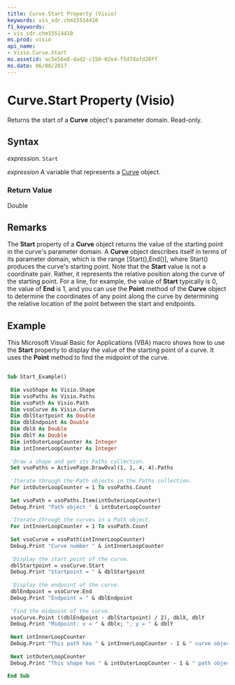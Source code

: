 ```yaml
---
title: Curve.Start Property (Visio)
keywords: vis_sdr.chm15514410
f1_keywords:
- vis_sdr.chm15514410
ms.prod: visio
api_name:
- Visio.Curve.Start
ms.assetid: ac5e56e8-dad2-c150-02e4-f5d7dafd20ff
ms.date: 06/08/2017
---
```



# Curve.Start Property (Visio)

Returns the start of a  **Curve** object's parameter domain. Read-only.


## Syntax

 _expression_. `Start`

 _expression_ A variable that represents a [Curve](./Visio.Curve.md) object.


### Return Value

Double


## Remarks

The  **Start** property of a **Curve** object returns the value of the starting point in the curve's parameter domain. A **Curve** object describes itself in terms of its parameter domain, which is the range [Start(),End()], where Start() produces the curve's starting point. Note that the **Start** value is not a coordinate pair. Rather, it represents the relative position along the curve of the starting point. For a line, for example, the value of **Start** typically is 0, the value of **End** is 1, and you can use the **Point** method of the **Curve** object to determine the coordinates of any point along the curve by determining the relative location of the point between the start and endpoints.


## Example

This Microsoft Visual Basic for Applications (VBA) macro shows how to use the  **Start** property to display the value of the starting point of a curve. It uses the **Point** method to find the midpoint of the curve.


```vb
 
Sub Start_Example() 
 
 Dim vsoShape As Visio.Shape 
 Dim vsoPaths As Visio.Paths 
 Dim vsoPath As Visio.Path 
 Dim vsoCurve As Visio.Curve 
 Dim dblStartpoint As Double 
 Dim dblEndpoint As Double 
 Dim dblX As Double 
 Dim dblY As Double 
 Dim intOuterLoopCounter As Integer 
 Dim intInnerLoopCounter As Integer 
 
 'Draw a shape and get its Paths collection. 
 Set vsoPaths = ActivePage.DrawOval(1, 1, 4, 4).Paths 
 
 'Iterate through the Path objects in the Paths collection. 
 For intOuterLoopCounter = 1 To vsoPaths.Count 
 
 Set vsoPath = vsoPaths.Item(intOuterLoopCounter) 
 Debug.Print "Path object " & intOuterLoopCounter 
 
 'Iterate through the curves in a Path object. 
 For intInnerLoopCounter = 1 To vsoPath.Count 
 
 Set vsoCurve = vsoPath(intInnerLoopCounter) 
 Debug.Print "Curve number " & intInnerLoopCounter 
 
 'Display the start point of the curve. 
 dblStartpoint = vsoCurve.Start 
 Debug.Print "Startpoint = " & dblStartpoint 
 
 'Display the endpoint of the curve. 
 dblEndpoint = vsoCurve.End 
 Debug.Print "Endpoint = " & dblEndpoint 
 
 'Find the midpoint of the curve. 
 vsoCurve.Point ((dblEndpoint - dblStartpoint) / 2), dblX, dblY 
 Debug.Print "Midpoint: x = " & dblx; ", y = " & dblY 
 
 Next intInnerLoopCounter 
 Debug.Print "This path has " & intInnerLoopCounter - 1 & " curve object(s)." 
 
 Next intOuterLoopCounter 
 Debug.Print "This shape has " & intOuterLoopCounter - 1 & " path object(s)." 
 
End Sub
```


